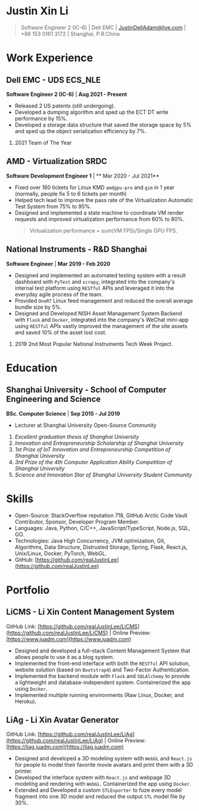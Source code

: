 # Justin Xin Li

> Software Engineer 2 (IC-6) | Dell EMC | JustinDellAdam@live.com | +86 153 0161 3172 | Shanghai, P.R.China

# Work Experience

## Dell EMC - UDS ECS_NLE

**Software Engineer 2 (IC-6)** | **Aug 2021 - Present**

- Released 2 US patents (still undergoing).
- Developed a dumping algorithm and sped up the ECT DT write performance by 15%.
- Developed a storage data structure that saved the storage space by 5% and sped up the object serialization efficiency
  by 7%.

1. 2021 Team of The Year

## AMD - Virtualization SRDC

**Software Development Engineer 1** | ** Mar 2020 - Jul 2021**

- Fixed over 160 tickets for Linux KMD `amdgpu-pro` and `gim` in 1 year (normally, people fix 5 to 6 tickets per month)
- Helped tech lead to improve the pass rate of the Virtualization Automatic Test System from 75% to 95%.
- Designed and implemented a state machine to coordinate VM render requests and improved virtualization performance from
  60% to 80%.
  > Virtualization performance = sum(VM FPS)/Single GPU FPS.

## National Instruments - R&D Shanghai

**Software Engineer** | **Mar 2019 - Feb 2020**

- Designed and implemented an automated testing system with a result dashboard with `PyTest` and `scrapy`, integrated
  into the company's internal test platform using `RESTful` APIs and leveraged it into the everyday agile process of the
  team.
- Provided `OneRT` Linux feed management and reduced the overall average bundle size by 5%.
- Designed and Developed NISH Asset Management System Backend with `Flask` and `Docker`, integrated into the company's
  WeChat mini-app using `RESTful` APIs vastly improved the management of the site assets and saved 10% of the asset
  lost cost.

1. 2019 2nd Most Popular National Instruments Tech Week Project.

# Education

## Shanghai University - School of Computer Engineering and Science

**BSc. Computer Science** | **Sep 2015 - Jul 2019**

- Lecturer at Shanghai University Open-Source Community

1. *Excellent graduation thesis of Shanghai University*
1. *Innovation and Entrepreneurship Scholarship of Shanghai University*
1. *1st Prize of IoT Innovation and Entrepreneurship Competition of Shanghai University*
1. *3rd Prize of the 4th Computer Application Ability Competition of Shanghai University*
1. *Science and Innovation Star of Shanghai University Student Community*

# Skills

- Open-Source: StackOverflow reputation 718, GitHub Arctic Code Vault Contributor, Sponsor, Developer Program Member.
- Languages: Java, Python, C/C++, JavaScript/TypeScript, Node.js, SQL, GO.
- Technologies: Java High Concurrency, JVM optimization, Git, Algorithms, Data Structure, Distrusted Storage, Spring,
  Flask, React.js, Unix/Linux, Docker, PyTorch, WebGL.
- GitHub: [https://github.com/realJustinLee](https://github.com/realJustinLee)

# Portfolio

## LiCMS - Li Xin Content Management System

GitHub Link: [https://github.com/realJustinLee/LiCMS](https://github.com/realJustinLee/LiCMS) | Online
Preview: [https://www.juadm.com](https://www.juadm.com)

- Designed and developed a full-stack Content Management System that allows people to use it as a blog system.
- Implemented the front-end interface with both the `RESTful` API solution, website solution (based on `Bootstrap4`) and
  Two-Factor Authentication.
- Implemented the backend module with `Flask` and `SQLAlchemy` to provide a lightweight and database-independent
  system. Containerized the app using `Docker`.
- Implemented multiple running environments (Raw Linux, Docker, and Heroku).

## LiAg - Li Xin Avatar Generator

GitHub Link: [https://github.com/realJustinLee/LiAg](https://github.com/realJustinLee/LiAg) | Online
Preview: [https://liag.juadm.com](https://liag.juadm.com)

- Designed and developed a 3D modeling system with `WebGL` and `React.js` for people to model their favorite movie
  avatars and print them with a 3D printer.
- Developed the interface system with `React.js` and webpage 3D modeling and rendering with `WebGL`. Containerized the
  app using `Docker`.
- Extended and Developed a custom `STLExporter` to fuze every model fragment into one 3D model and reduced the
  output `STL` model file by 30%.
